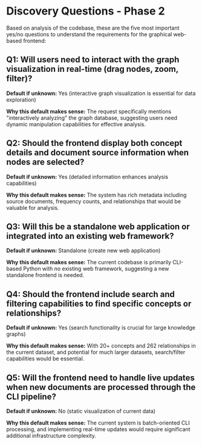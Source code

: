 # Discovery Questions - Phase 2

Based on analysis of the codebase, these are the five most important yes/no questions to understand the requirements for the graphical web-based frontend:

## Q1: Will users need to interact with the graph visualization in real-time (drag nodes, zoom, filter)?
**Default if unknown:** Yes (interactive graph visualization is essential for data exploration)

**Why this default makes sense:** The request specifically mentions "interactively analyzing" the graph database, suggesting users need dynamic manipulation capabilities for effective analysis.

## Q2: Should the frontend display both concept details and document source information when nodes are selected?
**Default if unknown:** Yes (detailed information enhances analysis capabilities)

**Why this default makes sense:** The system has rich metadata including source documents, frequency counts, and relationships that would be valuable for analysis.

## Q3: Will this be a standalone web application or integrated into an existing web framework?
**Default if unknown:** Standalone (create new web application)

**Why this default makes sense:** The current codebase is primarily CLI-based Python with no existing web framework, suggesting a new standalone frontend is needed.

## Q4: Should the frontend include search and filtering capabilities to find specific concepts or relationships?
**Default if unknown:** Yes (search functionality is crucial for large knowledge graphs)

**Why this default makes sense:** With 20+ concepts and 262 relationships in the current dataset, and potential for much larger datasets, search/filter capabilities would be essential.

## Q5: Will the frontend need to handle live updates when new documents are processed through the CLI pipeline?
**Default if unknown:** No (static visualization of current data)

**Why this default makes sense:** The current system is batch-oriented CLI processing, and implementing real-time updates would require significant additional infrastructure complexity.